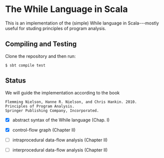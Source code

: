 # The While Language in Scala

This is an implementation of the (simple) While
language in Scala---mostly useful for studing principles
of program analysis.

## Compiling and Testing

Clone the repository and then run:

```{shell}
$ sbt compile test
```

## Status

We will guide the implementation according to the book

```
Flemming Nielson, Hanne R. Nielson, and Chris Hankin. 2010.
Principles of Program Analysis.
Springer Publishing Company, Incorporated.
```


   * [x] abstract syntax of the While language (Chap. I)
   * [x] control-flow graph (Chapter II)
   * [ ] intraprocedural data-flow analysis (Chapter II)
   * [ ] interprocedural data-flow analysis (Chapter II)


